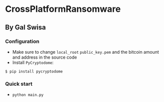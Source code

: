 # CrossPlatformRansomware
## By Gal Swisa
### Configuration
* Make sure to change `local_root` `public_key.pem` and the bitcoin amount and address in the source code
* Install `PyCryptodome`:
```
$ pip install pycryptodome
```
### Quick start
* `python main.py`

